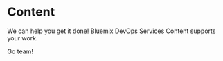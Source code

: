 # Content
We can help you get it done! Bluemix DevOps Services Content supports your work.

Go team!
